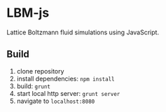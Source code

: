 # LBM-js
Lattice Boltzmann fluid simulations using JavaScript.

## Build
1. clone repository
2. install dependencies: `npm install`
3. build: `grunt`
4. start local http server: `grunt server`
5. navigate to `localhost:8080`
